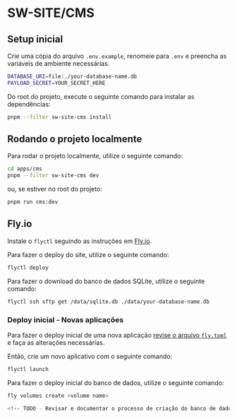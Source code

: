 # SW-SITE/CMS

## Setup inicial

Crie uma cópia do arquivo `.env.example`, renomeie para `.env` e preencha as variáveis de ambiente necessárias.

```bash
DATABASE_URI=file:./your-database-name.db
PAYLOAD_SECRET=YOUR_SECRET_HERE
```

Do root do projeto, execute o seguinte comando para instalar as dependências:

```bash
pnpm --filter sw-site-cms install
```

## Rodando o projeto localmente

Para rodar o projeto localmente, utilize o seguinte comando:

```bash
cd apps/cms
pnpm --filter sw-site-cms dev
```

ou, se estiver no root do projeto:

```bash
pnpm run cms:dev
```

## Fly.io

Instale o `flyctl` seguindo as instruções em [Fly.io](https://fly.io/docs/getting-started/installing-flyctl/).

Para fazer o deploy do site, utilize o seguinte comando:

```bash
flyctl deploy
```

Para fazer o download do banco de dados SQLite, utilize o seguinte comando:

```bash
flyctl ssh sftp get /data/sqlite.db ./data/your-database-name.db
```

### Deploy inicial - Novas aplicações

Para fazer o deploy inicial de uma nova aplicação [revise o arquivo `fly.toml`](https://fly.io/docs/reference/configuration/) e faça as alterações necessárias.

Então, crie um novo aplicativo com o seguinte comando:

```bash
flyctl launch
```

Para fazer o deploy inicial do banco de dados, utilize o seguinte comando:

```bash
fly volumes create <volume name>

<!-- TODO - Revisar e documentar o processo de criação do banco de dados SQLite no fly.io. -->